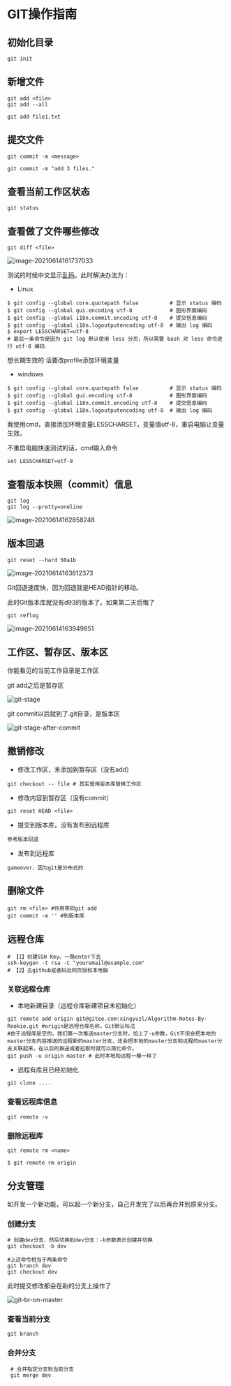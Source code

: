 # GIT操作指南

## 初始化目录

```shell
git init
```

## 新增文件

```shell
git add <file>
git add --all

git add file1.txt
```

## 提交文件

```shell
git commit -m <message>

git commit -m "add 3 files."
```

## 查看当前工作区状态

```shell
git status
```

## 查看做了文件哪些修改

```shell
git diff <file>
```

![image-20210614161737033](typora-user-images/image-20210614161737033.png)

测试的时候中文显示[乱码](https://www.jianshu.com/p/fc8162ed1e3d?utm_campaign=maleskine&utm_content=note&utm_medium=seo_notes&utm_source=recommendation)。此时解决办法为：

-   Linux

```shell
$ git config --global core.quotepath false          # 显示 status 编码
$ git config --global gui.encoding utf-8            # 图形界面编码
$ git config --global i18n.commit.encoding utf-8    # 提交信息编码
$ git config --global i18n.logoutputencoding utf-8  # 输出 log 编码
$ export LESSCHARSET=utf-8
# 最后一条命令是因为 git log 默认使用 less 分页，所以需要 bash 对 less 命令进行 utf-8 编码
```

想长期生效的 话要改profile添加环境变量

-   windows

```shell
$ git config --global core.quotepath false          # 显示 status 编码
$ git config --global gui.encoding utf-8            # 图形界面编码
$ git config --global i18n.commit.encoding utf-8    # 提交信息编码
$ git config --global i18n.logoutputencoding utf-8  # 输出 log 编码
```

我使用cmd，直接添加环境变量LESSCHARSET，变量值utf-8，重启电脑让变量生效。

不重启电脑快速测试的话，cmd输入命令

```shell
set LESSCHARSET=utf-8
```

## 查看版本快照（commit）信息

```shell
git log
git log --pretty=oneline
```

![image-20210614162858248](typora-user-images/image-20210614162858248.png)

## 版本回退

```shell
git reset --hard 50a1b
```

![image-20210614163612373](typora-user-images/image-20210614163612373.png)

Git回退速度快，因为回退就是HEAD指针的移动。

此时Git版本库就没有d93的版本了。如果第二天后悔了

```shell
git reflog
```

![image-20210614163949851](typora-user-images/image-20210614163949851.png)

## 工作区、暂存区、版本区

你能看见的当前工作目录是工作区

git add之后是暂存区

![git-stage](typora-user-images/1)

git commit以后就到了.git目录，是版本区

![git-stage-after-commit](typora-user-images/2)

## 撤销修改

-   修改工作区，未添加到暂存区（没有add）

```shell
git checkout -- file # 其实是用版本库替换工作区
```

-   修改内容到暂存区（没有commit）

```shell
git reset HEAD <file>
```

-   提交到版本库，没有发布到远程库

```
参考版本回退
```

-   发布到远程库

```
gameover，因为git是分布式的
```

## 删除文件

```shell
git rm <file> #作用等同git add 
git commit -m '' #到版本库
```

## 远程仓库

```shell
# 【1】创建SSH Key。一路enter下去
ssh-keygen -t rsa -C "youremail@example.com"
# 【2】去github或者码云网页授权本电脑
```

### 关联远程仓库

-   本地新建目录（远程仓库新建项目未初始化）

```shell
git remote add origin git@gitee.com:xingyuzl/Algorithm-Notes-By-Rookie.git #origin是远程仓库名称，Git默认叫法
#由于远程库是空的，我们第一次推送master分支时，加上了-u参数，Git不但会把本地的master分支内容推送的远程新的master分支，还会把本地的master分支和远程的master分支关联起来，在以后的推送或者拉取时就可以简化命令。
git push -u origin master # 此时本地和远程一模一样了
```

-   远程有库且已经初始化

```shell
git clone ....
```

### 查看远程库信息

```shell
git remote -v
```

### 删除远程库

```shell
git remote rm <name>

$ git remote rm origin
```

## 分支管理

如开发一个新功能，可以起一个新分支，自己开发完了以后再合并到原来分支。

### 创建分支

```shell
# 创建dev分支，然后切换到dev分支：-b参数表示创建并切换
git checkout -b dev

#上述命令相当于两条命令
git branch dev
git checkout dev
```

此时提交修改都会在新的分支上操作了

![git-br-on-master](typora-user-images/3)

### 查看当前分支

```shell
git branch
```

### 合并分支

```shell
 # 合并指定分支到当前分支
 git merge dev
```

